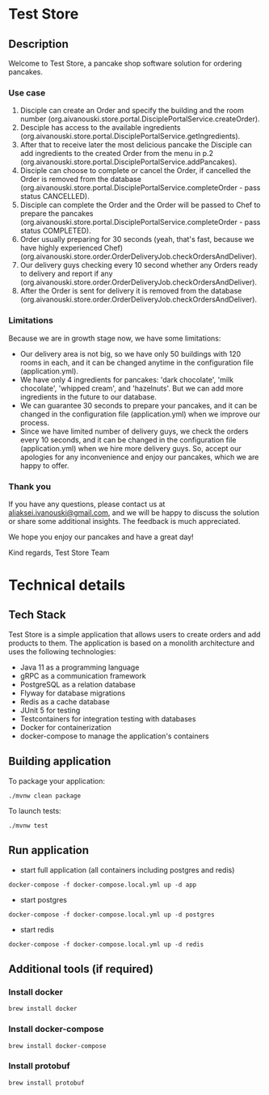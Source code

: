 # Test Store

## Description

Welcome to Test Store, a pancake shop software solution for ordering pancakes.

### Use case
1. Disciple can create an Order and specify the building and the room number (org.aivanouski.store.portal.DisciplePortalService.createOrder).
2. Desciple has access to the available ingredients (org.aivanouski.store.portal.DisciplePortalService.getIngredients).
3. After that to receive later the most delicious pancake the Disciple can add ingredients to the created Order from the menu in p.2 (org.aivanouski.store.portal.DisciplePortalService.addPancakes).
4. Disciple can choose to complete or cancel the Order, if cancelled the Order is removed from the database (org.aivanouski.store.portal.DisciplePortalService.completeOrder - pass status CANCELLED).
5. Disciple can complete the Order and the Order will be passed to Chef to prepare the pancakes (org.aivanouski.store.portal.DisciplePortalService.completeOrder - pass status COMPLETED).
6. Order usually preparing for 30 seconds (yeah, that's fast, because we have highly experienced Chef) (org.aivanouski.store.order.OrderDeliveryJob.checkOrdersAndDeliver).
7. Our delivery guys checking every 10 second whether any Orders ready to delivery and report if any (org.aivanouski.store.order.OrderDeliveryJob.checkOrdersAndDeliver).
8. After the Order is sent for delivery it is removed from the database (org.aivanouski.store.order.OrderDeliveryJob.checkOrdersAndDeliver).

### Limitations
Because we are in growth stage now, we have some limitations:
- Our delivery area is not big, so we have only 50 buildings with 120 rooms in each, and it can be changed anytime in the configuration file (application.yml).
- We have only 4 ingredients for pancakes: 'dark chocolate', 'milk chocolate', 'whipped cream', and 'hazelnuts'. But we can add more ingredients in the future to our database.
- We can guarantee 30 seconds to prepare your pancakes, and it can be changed in the configuration file (application.yml) when we improve our process.
- Since we have limited number of delivery guys, we check the orders every 10 seconds, and it can be changed in the configuration file (application.yml) when we hire more delivery guys.
So, accept our apologies for any inconvenience and enjoy our pancakes, which we are happy to offer.

### Thank you
If you have any questions, please contact us at aliaksei.ivanouski@gmail.com, and we will be happy to discuss the solution or share some additional insights.
The feedback is much appreciated.

We hope you enjoy our pancakes and have a great day!

Kind regards,
Test Store Team




# Technical details

## Tech Stack
Test Store is a simple application that allows users to create orders and add products to them.
The application is based on a monolith architecture and uses the following technologies:
- Java 11 as a programming language
- gRPC as a communication framework
- PostgreSQL as a relation database
- Flyway for database migrations
- Redis as a cache database
- JUnit 5 for testing
- Testcontainers for integration testing with databases
- Docker for containerization
- docker-compose to manage the application's containers

## Building application

To package your application:
```
./mvnw clean package
```

To launch tests:
```
./mvnw test
```

## Run application
- start full application (all containers including postgres and redis)
```shell
docker-compose -f docker-compose.local.yml up -d app
```

- start postgres
```shell
docker-compose -f docker-compose.local.yml up -d postgres
```

- start redis
```shell
docker-compose -f docker-compose.local.yml up -d redis
```

## Additional tools (if required)

### Install docker
```shell
brew install docker
```
### Install docker-compose
```shell
brew install docker-compose
```
### Install protobuf
```shell
brew install protobuf
```